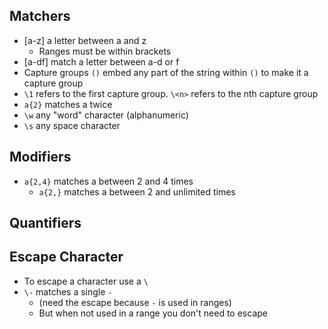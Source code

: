 ## Matchers

- [a-z] a letter between a and z
  - Ranges must be within brackets
- [a-df] match a letter between a-d or f
- Capture groups `()` embed any part of the string within `()` to make it a capture group
- `\1` refers to the first capture group. `\<n>` refers to the nth capture group
- `a{2}` matches a twice
- `\w` any "word" character (alphanumeric)
- `\s` any space character

## Modifiers

- `a{2,4}` matches a between 2 and 4 times
  - `a{2,}` matches a between 2 and unlimited times

## Quantifiers

## Escape Character

- To escape a character use a `\`
- `\-` matches a single `-` 
  - (need the escape because `-` is used in ranges)
  - But when not used in a range you don't need to escape